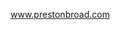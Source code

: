 www.prestonbroad.com

<!---
prestonbroad/prestonbroad is a ✨ special ✨ repository because its `README.md` (this file) appears on your GitHub profile.
You can click the Preview link to take a look at your changes.
--->

